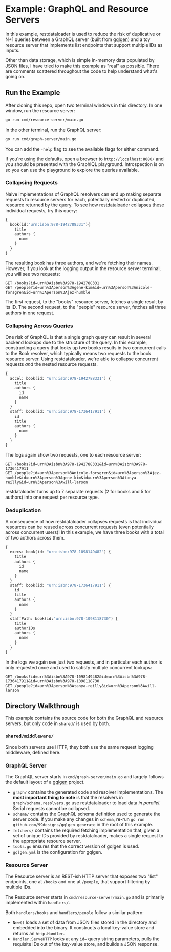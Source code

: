 # Example: GraphQL and Resource Servers

In this example, restdataloader is used to reduce the risk of duplicative or N+1
queries between a GraphQL server (built from [gqlgen][gqlgen]) and a toy
resource server that implements list endpoints that support multiple IDs as
inputs.

Other than data storage, which is simple in-memory data populated by JSON files,
I have tried to make this example as "real" as possible. There are comments
scattered throughout the code to help understand what's going on.

## Run the Example

After cloning this repo, open two terminal windows in this directory. In one
window, run the resource server:

```sh
go run cmd/resource-server/main.go
```

In the other terminal, run the GraphQL server:

```sh
go run cmd/graph-server/main.go
```

You can add the `-help` flag to see the available flags for either command.

If you're using the defaults, open a browser to `http://localhost:8080/` and you
should be presented with the GraphiQL playground. Introspection is on so you can
use the playground to explore the queries available.

### Collapsing Requests

Naive implementations of GraphQL resolvers can end up making separate requests
to resource servers for each, potentially nested or duplicated, resource
returned by the query. To see how restdataloader collapses these individual
requests, try this query:

```graphql
{
  book(id:"urn:isbn:978-1942788331"){
    title
    authors {
      name
    }
  }
}
```

The resulting book has three authors, and we're fetching their names. However,
if you look at the logging output in the resource server terminal, you will see
two requests:

```http
GET /books?id=urn%3Aisbn%3A978-1942788331
GET /people?id=urn%3Aperson%3Agene-kim&id=urn%3Aperson%3Anicole-forsgren&id=urn%3Aperson%3Ajez-humble
```

The first request, to the "books" resource server, fetches a single result by
its ID. The second request, to the "people" resource server, fetches all three
authors in one request.

### Collapsing Across Queries

One risk of GraphQL is that a single graph query can result in several backend
lookups due to the structure of the query. In this example, constructing a query
that looks up two books results in two concurrent calls to the Book resolver,
which typically means two requests to the book resource server. Using
restdataloader, we're able to collapse concurrent requests _and_ the nested
resource requests.

```graphql
{
  accel: book(id: "urn:isbn:978-1942788331") {
    title
    authors {
      id
      name
    }
  }
  staff: book(id: "urn:isbn:978-1736417911") {
    id
    title
    authors {
      name
    }
  }
}
```

The logs again show two requests, one to each resource server:

```http
GET /books?id=urn%3Aisbn%3A978-1942788331&id=urn%3Aisbn%3A978-1736417911
GET /people?id=urn%3Aperson%3Anicole-forsgren&id=urn%3Aperson%3Ajez-humble&id=urn%3Aperson%3Agene-kim&id=urn%3Aperson%3Atanya-reilly&id=urn%3Aperson%3Awill-larson
```

restdataloader turns up to 7 separate requests (2 for books and 5 for authors)
into one request per resource type.

### Deduplication

A consequence of how restdataloader collapses requests is that individual
resources can be reused across concurrent requests (even potentially across
concurrent users)! In this example, we have three books with a total of two
authors across them.

```graphql
{
  execs: book(id: "urn:isbn:978-1098149482") {
    title
    authors {
      id
      name
    }
  }
  staff: book(id: "urn:isbn:978-1736417911") {
    id
    title
    authors {
      name
    }
  }
  staffPath: book(id:"urn:isbn:978-1098118730") {
    title
    authorIDs
    authors {
      name
    }
  }
}
```

In the logs we again see just two requests, and in particular each author is
only requested once and used to satisfy multiple concurrent lookups:

```http
GET /books?id=urn%3Aisbn%3A978-1098149482&id=urn%3Aisbn%3A978-1736417911&id=urn%3Aisbn%3A978-1098118730
GET /people?id=urn%3Aperson%3Atanya-reilly&id=urn%3Aperson%3Awill-larson
```

## Directory Walkthrough

This example contains the source code for both the GraphQL and resource servers,
but only code in `shared/` is used by both.

### `shared/middleware/`

Since both servers use HTTP, they both use the same request logging middleware,
defined here.

### GraphQL Server

The GraphQL server starts in `cmd/graph-server/main.go` and largely follows the
default layout of a [gqlgen][gqlgen] project.

- `graph/` contains the generated code and resolver implementations. The **most
  important thing to note** is that the resolvers in `graph/schema.resolvers.go`
  use restdataloader to load data _in parallel_. Serial requests cannot be
  collapsed.
- `schema/` contains the GraphQL schema definition used to generate the server
  code. If you make any changes in `schema`, re-run `go run
  github.com/99designs/gqlgen generate` in the root of this example.
- `fetchers/` contains the required fetching implementation that, given a set of
  unique IDs provided by restdataloader, makes a single request to the
  appropriate resource server.
- `tools.go` ensures that the correct version of gqlgen is used.
- `gqlgen.yml` is the configuration for gqlgen.

### Resource Server

The Resource server is an REST-ish HTTP server that exposes two "list"
endpoints, one at `/books` and one at `/people`, that support filtering by
multiple IDs.

The Resource server starts in `cmd/resource-server/main.go` and is primarily
implemented within `handlers/`.

Both `handlers/books` and `handlers/people` follow a similar pattern:

- `New()` loads a set of data from JSON files stored in the directory and
  embedded into the binary. It constructs a local key-value store and returns an
  `http.Handler`.
- `Handler.ServeHTTP` looks at any `id=` query string parameters, pulls the
  requisite IDs out of the key-value store, and builds a JSON response.

[gqlgen]: https://gqlgen.com
